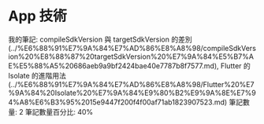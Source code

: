 # App 技術

我的筆記: compileSdkVersion 與 targetSdkVersion 的差別 (../%E6%88%91%E7%9A%84%E7%AD%86%E8%A8%98/compileSdkVersion%20%E8%88%87%20targetSdkVersion%20%E7%9A%84%E5%B7%AE%E5%88%A5%20686aeb9a9bf2424bae40e7787b8f7577.md), Flutter 的 Isolate 的進階用法 (../%E6%88%91%E7%9A%84%E7%AD%86%E8%A8%98/Flutter%20%E7%9A%84%20Isolate%20%E7%9A%84%E9%80%B2%E9%9A%8E%E7%94%A8%E6%B3%95%2015e9447f200f4f00af71ab1823907523.md)
筆記數量: 2
筆記數量百分比: 40%